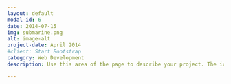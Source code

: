 ```yaml
---
layout: default
modal-id: 6
date: 2014-07-15
img: submarine.png
alt: image-alt
project-date: April 2014
#client: Start Bootstrap
category: Web Development
description: Use this area of the page to describe your project. The icon above is part of a free icon set by <a href="https://sellfy.com/p/8Q9P/jV3VZ/">Flat Icons</a>. On their website, you can download their free set with 16 icons, or you can purchase the entire set with 146 icons for only $12!

---
```

